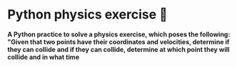 # Python physics exercise 🐍

**A Python practice to solve a physics exercise, which poses the following: "Given that two points have their coordinates and velocities, determine if they can collide and if they can collide, determine at which point they will collide and in what time**
